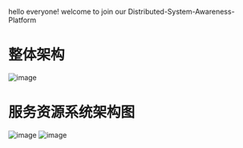 hello everyone! welcome to join our Distributed-System-Awareness-Platform


# 整体架构
![image](https://user-images.githubusercontent.com/50624748/172160273-3ca93fb0-b5ea-4054-96ef-58bd870f348b.png)

# 服务资源系统架构图
![image](https://user-images.githubusercontent.com/50624748/172162125-6fe6d8c6-4723-4a80-a89b-0cebd670d455.png)
![image](https://user-images.githubusercontent.com/50624748/172162199-47d9335c-1454-45de-bbb8-9f8c3ee8acbf.png)


